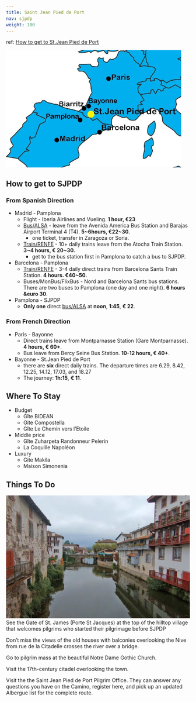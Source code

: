 ```yaml
---
title: Saint Jean Pied de Port
nav: sjpdp
weight: 100
---
```


ref: [How to get to St.Jean Pied de Port](https://stingynomads.com/st-jean-pied-de-port-how-go-get/)

<img alt='sjpdp location' src='sjpdp-location.jpg' width='480'/>

## How to get to SJPDP

### From Spanish Direction

* Madrid - Pamplona
  * Flight - Iberia Airlines and Vueling. **1 hour, &euro;23**
  * [Bus/ALSA](https://www.alsa.com/en/web/bus/home) - leave from the Avenida America Bus Station and Barajas Airport Terminal 4 (T4). **5~6hours, &euro;22~30.**
    * one ticket, transfer in Zaragoza or Soria.
  * [Train/RENFE](https://www.renfe.com/es/en) - 10+ daily trains leave from the Atocha Train Station. **3~4 hours, &euro; 20~30.**
    * get to the bus station first in Pamplona to catch a bus to SJPDP.
* Barcelona - Pamplona
  * [Train/RENFE](https://www.renfe.com/es/en) - 3-4 daily direct trains from Barcelona Sants Train Station. **4 hours. &euro;40~50.**
  * Buses/MonBus/FlixBus - Nord and Barcelona Sants bus stations. There are two buses to Pamplona (one day and one night). **6 hours &euro 30**.
* Pamplona - SJPDP
  * **Only one** direct [bus/ALSA](https://www.alsa.com/en/web/bus/home) at **noon**, **1:45**, **&euro; 22**.

### From French Direction

* Paris - Bayonne
  * Direct trains leave from Montparnasse Station (Gare Montparnasse). **4 hours, &euro; 60+**.
  * Bus leave from Bercy Seine Bus Station. **10-12 hours, &euro; 40+**.
* Bayonne - St.Jean Pied de Port
  * there are **six** direct daily trains. The departure times are 6.29, 8.42, 12.25, 14.12, 17.03, and 18.27
  * The journey: **1h:15**, **&euro; 11**.

## Where To Stay

* Budget
  * Gîte BIDEAN
  * Gite Compostella
  * Gîte Le Chemin vers l’Etoile
* Middle price
  * Gîte Zuharpeta Randonneur Pelerin
  * La Coquille Napoléon
* Luxury
  * Gite Makila
  * Maison Simonenia

## Things To Do

<img src='sjpdp-1.jpg' width='640'/>
See the Gate of St. James (Porte St Jacques) at the top of the hilltop village that welcomes pilgrims who started their pilgrimage before SJPDP

Don’t miss the views of the old houses with balconies overlooking the Nive from rue de la Citadelle crosses the river over a bridge.

Go to pilgrim mass at the beautiful Notre Dame Gothic Church.

Visit the 17th-century citadel overlooking the town.

Visit the the Saint Jean Pied de Port Pilgrim Office. They can answer any questions you have on the Camino, register here, and pick up an updated Albergue list for the complete route.
